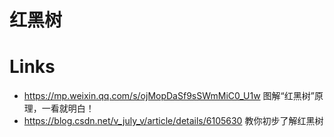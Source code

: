 # 红黑树

# Links

- https://mp.weixin.qq.com/s/ojMopDaSf9sSWmMiC0_U1w 图解“红黑树”原理，一看就明白！
- https://blog.csdn.net/v_july_v/article/details/6105630 教你初步了解红黑树
